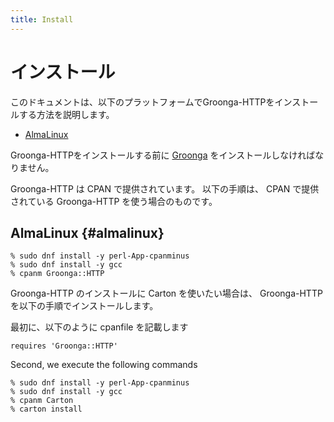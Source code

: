 ```yaml
---
title: Install
---
```


# インストール

このドキュメントは、以下のプラットフォームでGroonga-HTTPをインストールする方法を説明します。

  * [AlmaLinux](#almalinux)

Groonga-HTTPをインストールする前に [Groonga][groonga] をインストールしなければなりません。

Groonga-HTTP は CPAN で提供されています。
以下の手順は、 CPAN で提供されている Groonga-HTTP を使う場合のものです。

## AlmaLinux {#almalinux}

```console
% sudo dnf install -y perl-App-cpanminus
% sudo dnf install -y gcc
% cpanm Groonga::HTTP
```

Groonga-HTTP のインストールに Carton を使いたい場合は、 Groonga-HTTP を以下の手順でインストールします。

最初に、以下のように cpanfile を記載します

```
requires 'Groonga::HTTP'
```

Second, we execute the following commands

```console
% sudo dnf install -y perl-App-cpanminus
% sudo dnf install -y gcc
% cpanm Carton
% carton install
```

[Groonga]:https://groonga.org/
